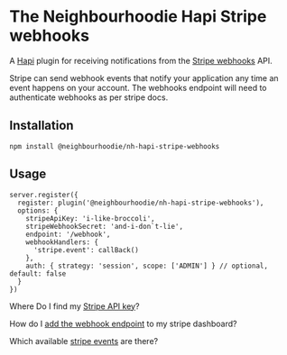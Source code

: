 # The Neighbourhoodie Hapi Stripe webhooks
A [Hapi](https://hapi.dev/) plugin for receiving notifications from the [Stripe webhooks](https://stripe.com/docs/webhooks) API.

Stripe can send webhook events that notify your application any time an event happens on your account. The webhooks endpoint will need to authenticate webhooks as per stripe docs.

## Installation
```
npm install @neighbourhoodie/nh-hapi-stripe-webhooks
```

## Usage
```
server.register({
  register: plugin('@neighbourhoodie/nh-hapi-stripe-webhooks'),
  options: {
    stripeApiKey: 'i-like-broccoli',
    stripeWebhookSecret: 'and-i-don`t-lie',
    endpoint: '/webhook',
    webhookHandlers: {
      'stripe.event': callBack()
    },
    auth: { strategy: 'session', scope: ['ADMIN'] } // optional, default: false
  }
})
```

Where Do I find my [Stripe API key](https://support.stripe.com/questions/locate-api-keys)?

How do I [add the webhook endpoint](https://stripe.com/docs/webhooks/setup#configure-webhook-settings) to my stripe dashboard?

Which available [stripe events](https://stripe.com/docs/api/events/types) are there?
